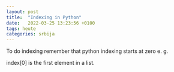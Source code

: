 ```yaml
---
layout: post
title:  "Indexing in Python"
date:   2022-03-25 13:23:56 +0100
tags: heute
categories: srbija
---
```


To do indexing remember that python indexing starts at zero e. g.



index[0] is the first element in a list.



